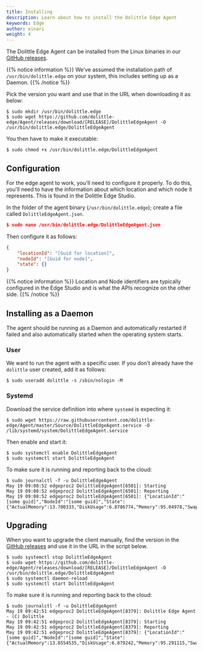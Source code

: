 ```yaml
---
title: Installing
description: Learn about how to install the Dolittle Edge Agent
keywords: Edge
author: einari
weight: 4
---
```

The Dolittle Edge Agent can be installed from the Linux binaries in our [GitHub releases](https://github.com/dolittle-edge/Agent/releases).

{{% notice information %}}
We've assumed the installation path of `/usr/bin/dolittle.edge` on your system, this includes setting up as a Daemon.
{{% /notice %}}

Pick the version you want and use that in the URL when downloading it as below:

```shell
$ sudo mkdir /usr/bin/dolittle.edge
$ sudo wget https://github.com/dolittle-edge/Agent/releases/download/[RELEASE]/DolittleEdgeAgent -O /usr/bin/dolittle.edge/DolittleEdgeAgent
```

You then have to make it executable:

```shell
$ sudo chmod +x /usr/bin/dolittle.edge/DolittleEdgeAgent
```


## Configuration

For the edge agent to work, you'll need to configure it properly. To do this, you'll need to have the information about which
location and which node it represents. This is found in the Dolittle Edge Studio.

In the folder of the agent binary (`/usr/bin/dolittle.edge`); create a file called `DolittleEdgeAgent.json`.

```json
$ sudo nano /usr/bin/dolittle.edge/DolittleEdgeAgent.json
```

Then configure it as follows:

```json
{
    "locationId": "[Guid for location]",
    "nodeId": "[Guid for node]",
    "state": {}
}
```

{{% notice information %}}
Location and Node identifiers are typically configured in the Edge Studio and is what the APIs
recognize on the other side.
{{% /notice %}}

## Installing as a Daemon

The agent should be running as a Daemon and automatically restarted if failed and also automatically
started when the operating system starts.

### User

We want to run the agent with a specific user. If you don't already have the `dolittle` user created,
add it as follows:

```shell
$ sudo useradd dolittle -s /sbin/nologin -M
```

### Systemd

Download the service definition into where `systemd` is expecting it:

```shell
$ sudo wget https://raw.githubusercontent.com/dolittle-edge/Agent/master/Source/DolittleEdgeAgent.service -O /lib/systemd/system/DolittleEdgeAgent.service
```

Then enable and start it:

```shell
$ sudo systemctl enable DolittleEdgeAgent
$ sudo systemctl start DolittleEdgeAgent
```

To make sure it is running and reporting back to the cloud:

```shell
$ sudo journalctl -f -u DolittleEdgeAgent
May 19 09:08:52 edgeproc2 DolittleEdgeAgent[6501]: Starting
May 19 09:08:52 edgeproc2 DolittleEdgeAgent[6501]: Reporting
May 19 09:08:52 edgeproc2 DolittleEdgeAgent[6501]: {"LocationId":"[some guid]","NodeId":"[some guid]","State":{"ActualMemory":13.700333,"DiskUsage":6.8786774,"Memory":95.04978,"SwapMemory":26.052002}}
```

## Upgrading

When you want to upgrade the client manually, find the version in the [GitHub releases](https://github.com/dolittle-edge/Agent/releases)
and use it in the URL in the script below.

```shell
$ sudo systemctl stop DolittleEdgeAgent
$ sudo wget https://github.com/dolittle-edge/Agent/releases/download/[RELEASE]/DolittleEdgeAgent -O /usr/bin/dolittle.edge/DolittleEdgeAgent
$ sudo systemctl daemon-reload
$ sudo systemctl start DolittleEdgeAgent
```

To make sure it is running and reporting back to the cloud:

```shell
$ sudo journalctl -f -u DolittleEdgeAgent
May 19 09:42:51 edgeproc2 DolittleEdgeAgent[8379]: Dolittle Edge Agent - (C) Dolittle
May 19 09:42:51 edgeproc2 DolittleEdgeAgent[8379]: Starting
May 19 09:42:51 edgeproc2 DolittleEdgeAgent[8379]: Reporting
May 19 09:42:51 edgeproc2 DolittleEdgeAgent[8379]: {"LocationId":"[some guid]","NodeId":"[some guid]","State":{"ActualMemory":13.8554535,"DiskUsage":6.879242,"Memory":95.291115,"SwapMemory":26.046822}}
```